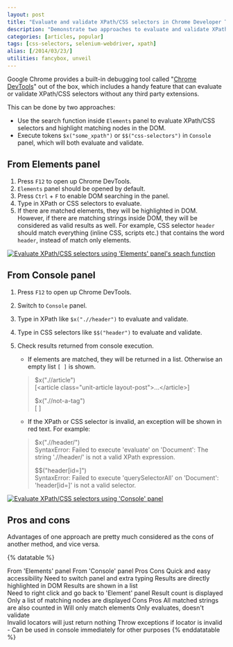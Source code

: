 ```yaml
---
layout: post
title: "Evaluate and validate XPath/CSS selectors in Chrome Developer Tools"
description: "Demonstrate two approaches to evaluate and validate XPath/CSS selectors in Chrome Developer Tools without extensions, one by searching in 'Elements' panel, one by executing $x/$$ tokens in 'Console' panel."
categories: [articles, popular]
tags: [css-selectors, selenium-webdriver, xpath]
alias: [/2014/03/23/]
utilities: fancybox, unveil
---
```

Google Chrome provides a built-in debugging tool called "[Chrome DevTools][Chrome DevTools]" out of the box,
which includes a handy feature that can evaluate or validate XPath/CSS selectors without any third party extensions.

This can be done by two approaches:

- Use the search function inside `Elements` panel to evaluate XPath/CSS selectors and highlight matching nodes in the DOM.
- Execute tokens `$x("some_xpath")` or `$$("css-selectors")` in `Console` panel, which will both evaluate and validate.

## From Elements panel

1. Press `F12` to open up Chrome DevTools.
2. `Elements` panel should be opened by default.
3. Press `Ctrl` + `F` to enable DOM searching in the panel.
4. Type in XPath or CSS selectors to evaluate.
5. If there are matched elements, they will be highlighted in DOM.<br />
   However, if there are matching strings inside DOM, they will be considered as valid results as well.
   For example, CSS selector `header` should match everything (inline CSS, scripts etc.) that contains the word `header`, instead of match only elements.

<a class="post-image" href="/assets/images/posts/2014-03-23-evaluate-using-elements-panel.gif">
<img itemprop="image" data-src="/assets/images/posts/2014-03-23-evaluate-using-elements-panel.gif" src="/assets/js/unveil/loader.gif" alt="Evaluate XPath/CSS selectors using 'Elements' panel's seach function" />
</a>

## From Console panel

1. Press `F12` to open up Chrome DevTools.
2. Switch to `Console` panel.
3. Type in XPath like `$x(".//header")` to evaluate and validate.
4. Type in CSS selectors like `$$("header")` to evaluate and validate.
5. Check results returned from console execution.
	- If elements are matched, they will be returned in a list. Otherwise an empty list `[ ]` is shown.

	> $x(".//article")<br />
	> [&lt;article class="unit-article layout-post"&gt;...&lt;/article&gt;]
	>
	> $x(".//not-a-tag")<br />
	> [ ]

	- If the XPath or CSS selector is invalid, an exception will be shown in red text. For example:

	> $x(".//header/")<br />
	> SyntaxError: Failed to execute 'evaluate' on 'Document': The string './/header/' is not a valid XPath expression.
	>
	> $$("header[id=]")<br />
	> SyntaxError: Failed to execute 'querySelectorAll' on 'Document': 'header[id=]' is not a valid selector.

<a class="post-image" href="/assets/images/posts/2014-03-23-evaluate-using-console-panel.gif">
<img itemprop="image" data-src="/assets/images/posts/2014-03-23-evaluate-using-console-panel.gif" src="/assets/js/unveil/loader.gif" alt="Evaluate XPath/CSS selectors using 'Console' panel" />
</a>

## Pros and cons

Advantages of one approach are pretty much considered as the cons of another method, and vice versa.

{% datatable %}
<tr>
	<th>From 'Elements' panel</th>
	<th>From 'Console' panel</th>
</tr>
<tr class="center bold">
	<td>Pros</td>
	<td>Cons</td>
</tr>
<tr>
	<td>Quick and easy accessibility</td>
	<td>Need to switch panel and extra typing</td>
</tr>
<tr>
	<td>Results are directly highlighted in DOM</td>
	<td>Results are shown in a list<br />Need to right click and go back to 'Element' panel</td>
</tr>
<tr>
	<td>Result count is displayed</td>
	<td>Only a list of matching nodes are displayed</td>
</tr>
<tr class="center bold">
	<td>Cons</td>
	<td>Pros</td>
</tr>
<tr>
	<td>All matched strings are also counted in</td>
	<td>Will only match elements</td>
</tr>
<tr>
	<td>Only evaluates, doesn't validate<br />Invalid locators will just return nothing</td>
	<td>Throw exceptions if locator is invalid</td>
</tr>
<tr>
	<td class="center">-</td>
	<td>Can be used in console immediately for other purposes</td>
</tr>
{% enddatatable %}

[Chrome DevTools]: https://developers.google.com/chrome-developer-tools/